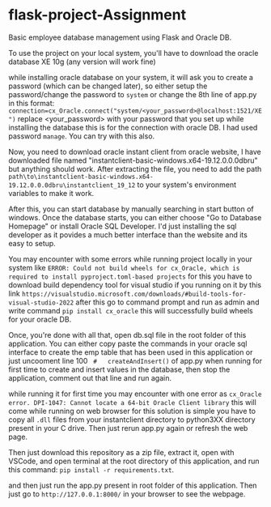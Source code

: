 # flask-project-Assignment    

Basic employee database management using Flask and Oracle DB.

To use the project on your local system, you'll have to download the oracle database XE 10g (any version will work fine)

while installing oracle database on your system, it will ask you to create a password (which can be changed later), so either setup the password/change the password to ```system``` or change the 8th line of app.py in this format:
```connection=cx_Oracle.connect("system/<your_password>@localhost:1521/XE")```
replace <your_password> with your password that you set up while installing the database this is for the connection with oracle DB. I had used password ``` manage ```. You can try with this also.

Now, you need to download oracle instant client from oracle website, I have downloaded file named "instantclient-basic-windows.x64-19.12.0.0.0dbru" but anything should work.
After extracting the file, you need to add the path ```path\to\instantclient-basic-windows.x64-19.12.0.0.0dbru\instantclient_19_12``` to your system's environment variables to make it work.

After this, you can start database by manually searching in start button of windows. Once the database starts, you can either choose "Go to Database Homepage" or install Oracle SQL Developer.
I'd just installing the sql developer as it povides a much better interface than the website and its easy to setup. 

You may encounter with some errors while running project locally in your system 
like ```ERROR: Could not build wheels for cx_Oracle, which is required to install pyproject.toml-based projects``` for this you have to download build dependency tool for visual studio if you running on it by this link ``` https://visualstudio.microsoft.com/downloads/#build-tools-for-visual-studio-2022 ``` after this go to command prompt and run as admin and write command ``` pip install cx_oracle ``` this will successfully build wheels for your oracle DB.

Once, you're done with all that, open db.sql file in the root folder of this application. You can either copy paste the commands in your oracle sql interface to create the emp table that has been used in this application or just uncooment line 100 ``` #   createAndInsert()``` of app.py when running for first time to create and insert values in the database, then stop the application, comment out that line and run again.

while running it for first time you may encounter with one error as
``` cx_Oracle error. DPI-1047: Cannot locate a 64-bit Oracle Client library ```
this will come while running on web browser for this solution is simple you have to copy all ```.dll``` files from your instantclient directory to python3XX directory present in your C drive. Then just rerun app.py again or refresh the web page.

Then just download this repository as a zip file, extract it, open with VSCode, and open terminal at the root directory of this application, and run this command: 
```pip install -r requirements.txt```.

and then just run the app.py present in root folder of this application. Then just go to ```http://127.0.0.1:8000/``` in your browser to see the webpage.
